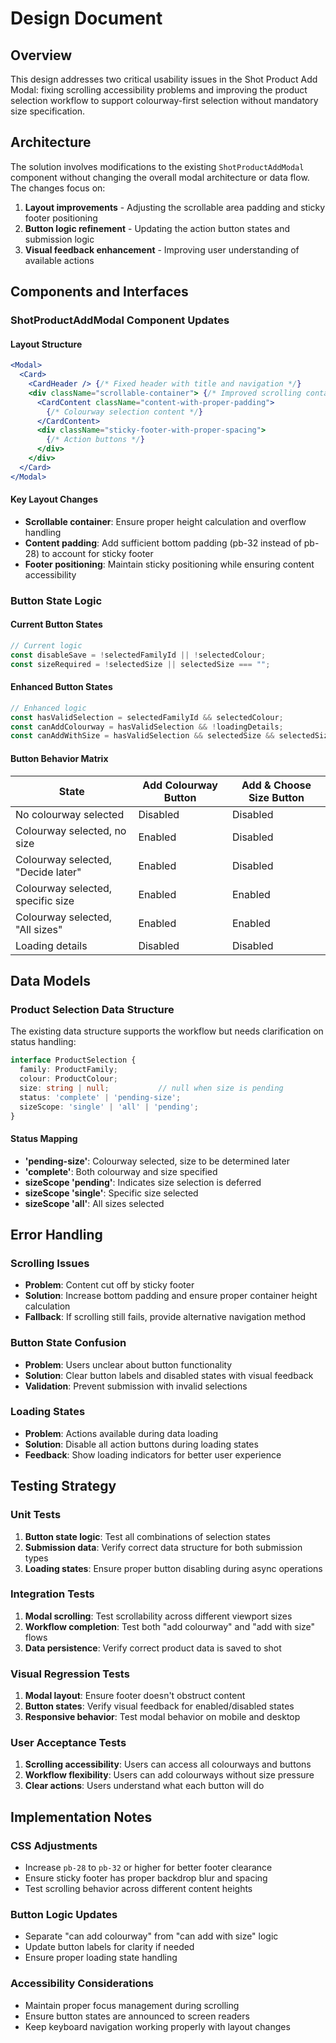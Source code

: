 # Design Document

## Overview

This design addresses two critical usability issues in the Shot Product Add Modal: fixing scrolling accessibility problems and improving the product selection workflow to support colourway-first selection without mandatory size specification.

## Architecture

The solution involves modifications to the existing `ShotProductAddModal` component without changing the overall modal architecture or data flow. The changes focus on:

1. **Layout improvements** - Adjusting the scrollable area padding and sticky footer positioning
2. **Button logic refinement** - Updating the action button states and submission logic
3. **Visual feedback enhancement** - Improving user understanding of available actions

## Components and Interfaces

### ShotProductAddModal Component Updates

#### Layout Structure
```jsx
<Modal>
  <Card>
    <CardHeader /> {/* Fixed header with title and navigation */}
    <div className="scrollable-container"> {/* Improved scrolling container */}
      <CardContent className="content-with-proper-padding">
        {/* Colourway selection content */}
      </CardContent>
      <div className="sticky-footer-with-proper-spacing">
        {/* Action buttons */}
      </div>
    </div>
  </Card>
</Modal>
```

#### Key Layout Changes
- **Scrollable container**: Ensure proper height calculation and overflow handling
- **Content padding**: Add sufficient bottom padding (pb-32 instead of pb-28) to account for sticky footer
- **Footer positioning**: Maintain sticky positioning while ensuring content accessibility

### Button State Logic

#### Current Button States
```javascript
// Current logic
const disableSave = !selectedFamilyId || !selectedColour;
const sizeRequired = !selectedSize || selectedSize === "";
```

#### Enhanced Button States
```javascript
// Enhanced logic
const hasValidSelection = selectedFamilyId && selectedColour;
const canAddColourway = hasValidSelection && !loadingDetails;
const canAddWithSize = hasValidSelection && selectedSize && selectedSize !== "" && !loadingDetails;
```

#### Button Behavior Matrix
| State | Add Colourway Button | Add & Choose Size Button |
|-------|---------------------|-------------------------|
| No colourway selected | Disabled | Disabled |
| Colourway selected, no size | Enabled | Disabled |
| Colourway selected, "Decide later" | Enabled | Disabled |
| Colourway selected, specific size | Enabled | Enabled |
| Colourway selected, "All sizes" | Enabled | Enabled |
| Loading details | Disabled | Disabled |

## Data Models

### Product Selection Data Structure

The existing data structure supports the workflow but needs clarification on status handling:

```typescript
interface ProductSelection {
  family: ProductFamily;
  colour: ProductColour;
  size: string | null;           // null when size is pending
  status: 'complete' | 'pending-size';
  sizeScope: 'single' | 'all' | 'pending';
}
```

#### Status Mapping
- **'pending-size'**: Colourway selected, size to be determined later
- **'complete'**: Both colourway and size specified
- **sizeScope 'pending'**: Indicates size selection is deferred
- **sizeScope 'single'**: Specific size selected
- **sizeScope 'all'**: All sizes selected

## Error Handling

### Scrolling Issues
- **Problem**: Content cut off by sticky footer
- **Solution**: Increase bottom padding and ensure proper container height calculation
- **Fallback**: If scrolling still fails, provide alternative navigation method

### Button State Confusion
- **Problem**: Users unclear about button functionality
- **Solution**: Clear button labels and disabled states with visual feedback
- **Validation**: Prevent submission with invalid selections

### Loading States
- **Problem**: Actions available during data loading
- **Solution**: Disable all action buttons during loading states
- **Feedback**: Show loading indicators for better user experience

## Testing Strategy

### Unit Tests
1. **Button state logic**: Test all combinations of selection states
2. **Submission data**: Verify correct data structure for both submission types
3. **Loading states**: Ensure proper button disabling during async operations

### Integration Tests
1. **Modal scrolling**: Test scrollability across different viewport sizes
2. **Workflow completion**: Test both "add colourway" and "add with size" flows
3. **Data persistence**: Verify correct product data is saved to shot

### Visual Regression Tests
1. **Modal layout**: Ensure footer doesn't obstruct content
2. **Button states**: Verify visual feedback for enabled/disabled states
3. **Responsive behavior**: Test modal behavior on mobile and desktop

### User Acceptance Tests
1. **Scrolling accessibility**: Users can access all colourways and buttons
2. **Workflow flexibility**: Users can add colourways without size pressure
3. **Clear actions**: Users understand what each button will do

## Implementation Notes

### CSS Adjustments
- Increase `pb-28` to `pb-32` or higher for better footer clearance
- Ensure sticky footer has proper backdrop blur and spacing
- Test scrolling behavior across different content heights

### Button Logic Updates
- Separate "can add colourway" from "can add with size" logic
- Update button labels for clarity if needed
- Ensure proper loading state handling

### Accessibility Considerations
- Maintain proper focus management during scrolling
- Ensure button states are announced to screen readers
- Keep keyboard navigation working properly with layout changes